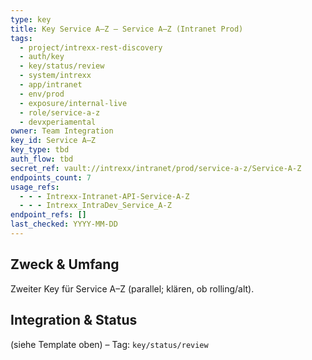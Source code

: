 ```yaml
---
type: key
title: Key Service A–Z — Service A–Z (Intranet Prod)
tags:
  - project/intrexx-rest-discovery
  - auth/key
  - key/status/review
  - system/intrexx
  - app/intranet
  - env/prod
  - exposure/internal-live
  - role/service-a-z
  - devxperiamental
owner: Team Integration
key_id: Service A–Z
key_type: tbd
auth_flow: tbd
secret_ref: vault://intrexx/intranet/prod/service-a-z/Service-A-Z
endpoints_count: 7
usage_refs:
  - - - Intrexx-Intranet-API-Service-A-Z
  - - - Intrexx_IntraDev_Service_A-Z
endpoint_refs: []
last_checked: YYYY-MM-DD
---
```


## Zweck & Umfang
Zweiter Key für Service A–Z (parallel; klären, ob rolling/alt).

## Integration & Status
(siehe Template oben) – Tag: `key/status/review`
